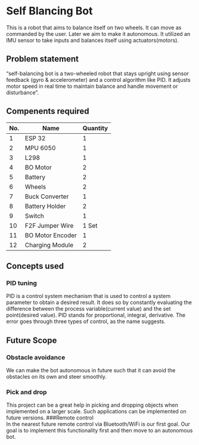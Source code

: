 # Self Blancing Bot
This is a robot that aims to balance itself on two wheels. It can move as commanded by the user. Later we aim to make it autonomous. It utilized an IMU sensor to take inputs and balances itself using actuators(motors).

## Problem statement
“self-balancing bot is a two-wheeled robot that stays upright using sensor feedback (gyro & accelerometer) and a control algorithm like PID. It adjusts motor speed in real time to maintain balance and handle movement or disturbance”.

## Compenents required
| No. | Name                 | Quantity |
|-----|----------------------|----------|
| 1   | ESP 32               | 1        |
| 2   | MPU 6050             | 1        |
| 3   | L298                 | 1        |
| 4   | BO Motor             | 2        |
| 5   | Battery              | 2        |
| 6   | Wheels               | 2        |
| 7   | Buck Converter       | 1        |
| 8   | Battery Holder       | 2        |
| 9   | Switch               | 1        |
| 10  | F2F Jumper Wire      | 1 Set    |
| 11  | BO Motor Encoder     | 1        |
| 12  | Charging Module      | 2        |

## Concepts used
### PID tuning 
PID is a control system mechanism that is used to control a system parameter to obtain a desired result. It does so by constantly evaluating the difference between the process variable(current value) and the set point(desired value). PID stands for proportional, integral, derivative. The error goes through three types of control, as the name suggests.

## Future Scope
### Obstacle avoidance 
We can make the bot autonomous in future such that it can avoid the obstacles on its own and steer smoothly.
### Pick and drop  
This project can be a great help in picking and dropping objects when implemented on a larger scale. Such applications can be implemented on future versions.
###Remote control  
In the nearest future remote control via Bluetooth/WiFi is our first goal. Our goal is to implement this functionality first and then move to an autonomous bot.
